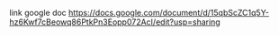 link google doc
https://docs.google.com/document/d/15qbScZC1q5Y-hz6Kwf7cBeowq86PtkPn3Eopp072AcI/edit?usp=sharing
